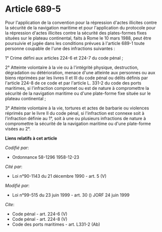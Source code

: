 # Article 689-5

Pour l'application de la convention pour la répression d'actes illicites contre la sécurité de la navigation maritime et pour
l'application du protocole pour la répression d'actes illicites contre la sécurité des plates-formes fixes situées sur le
plateau continental, faits à Rome le 10 mars 1988, peut être poursuivie et jugée dans les conditions prévues à l'article
689-1 toute personne coupable de l'une des infractions suivantes : 

1° Crime défini aux articles 224-6 et 224-7 du code pénal ; 

2° Atteinte volontaire à la vie ou à l'intégrité physique, destruction, dégradation ou détérioration, menace d'une atteinte
aux personnes ou aux biens réprimées par les livres II et III du code pénal ou délits définis par l'article 224-8 de ce code
et par l'article L. 331-2 du code des ports maritimes, si l'infraction compromet ou est de nature à compromettre la sécurité
de la navigation maritime ou d'une plate-forme fixe située sur le plateau continental ; 

3° Atteinte volontaire à la vie, tortures et actes de barbarie ou violences réprimés par le livre II du code pénal, si
l'infraction est connexe soit à l'infraction définie au 1°, soit à une ou plusieurs infractions de nature à compromettre la
sécurité de la navigation maritime ou d'une plate-forme visées au 2°.

**Liens relatifs à cet article**

_Codifié par_:

  - Ordonnance 58-1296 1958-12-23

_Cité par_:

  - Loi n°90-1143 du 21 décembre 1990 - art. 5 (V)

_Modifié par_:

  - Loi n°99-515 du 23 juin 1999 - art. 30 () JORF 24 juin 1999

_Cite_:

  - Code pénal - art. 224-6 (V)
  - Code pénal - art. 224-8 (V)
  - Code des ports maritimes - art. L331-2 (Ab)

